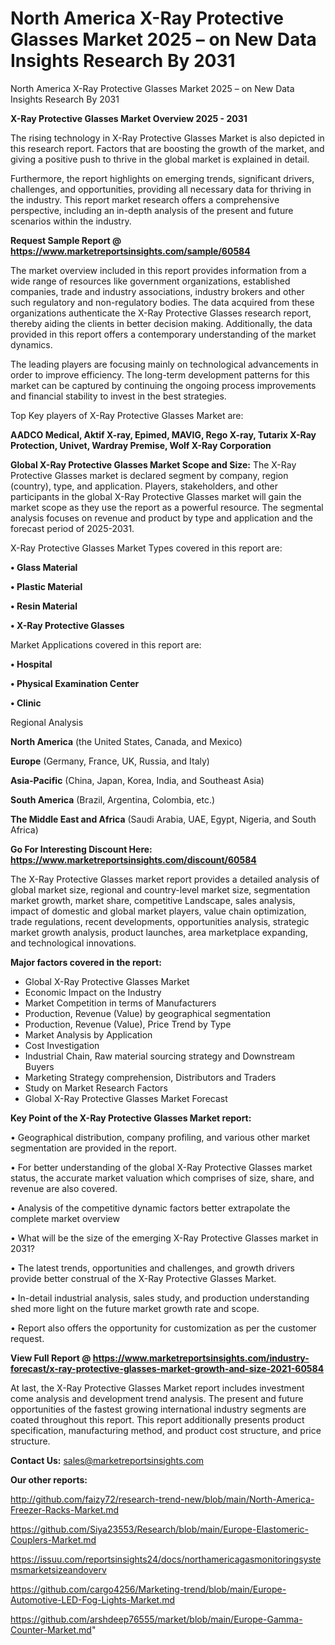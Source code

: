 # North America X-Ray Protective Glasses Market 2025 – on New Data Insights Research By 2031
 North America X-Ray Protective Glasses Market 2025 – on New Data Insights Research By 2031

<Strong> X-Ray Protective Glasses Market Overview 2025 - 2031</strong>

The rising technology in X-Ray Protective Glasses Market is also depicted in this research report. Factors that are boosting the growth of the market, and giving a positive push to thrive in the global market is explained in detail.

Furthermore, the report highlights on emerging trends, significant drivers, challenges, and opportunities, providing all necessary data for thriving in the industry. This report market research offers a comprehensive perspective, including an in-depth analysis of the present and future scenarios within the industry.

<strong>Request Sample Report @ <a href=https://www.marketreportsinsights.com/sample/60584>https://www.marketreportsinsights.com/sample/60584</a></strong>

The market overview included in this report provides information from a wide range of resources like government organizations, established companies, trade and industry associations, industry brokers and other such regulatory and non-regulatory bodies. The data acquired from these organizations authenticate the X-Ray Protective Glasses research report, thereby aiding the clients in better decision making. Additionally, the data provided in this report offers a contemporary understanding of the market dynamics.

The leading players are focusing mainly on technological advancements in order to improve efficiency. The long-term development patterns for this market can be captured by continuing the ongoing process improvements and financial stability to invest in the best strategies.

Top Key players of X-Ray Protective Glasses Market are:

<strong>AADCO Medical, Aktif X-ray, Epimed, MAVIG, Rego X-ray, Tutarix X-Ray Protection, Univet, Wardray Premise, Wolf X-Ray Corporation</strong>

<strong><b>Global X-Ray Protective Glasses Market Scope and Size:</b></strong>
The X-Ray Protective Glasses market is declared segment by company, region (country), type, and application. Players, stakeholders, and other participants in the global X-Ray Protective Glasses market will gain the market scope as they use the report as a powerful resource. The segmental analysis focuses on revenue and product by type and application and the forecast period of 2025-2031.

X-Ray Protective Glasses Market Types covered in this report are:

<strong>• Glass Material

• Plastic Material

• Resin Material

• X-Ray Protective Glasses</strong>

Market Applications covered in this report are:

<strong>• Hospital

• Physical Examination Center

• Clinic</strong> 

Regional Analysis

<strong>North America</strong> (the United States, Canada, and Mexico)

<strong>Europe</strong> (Germany, France, UK, Russia, and Italy)

<strong>Asia-Pacific</strong> (China, Japan, Korea, India, and Southeast Asia)

<strong>South America</strong> (Brazil, Argentina, Colombia, etc.)

<strong>The Middle East and Africa</strong> (Saudi Arabia, UAE, Egypt, Nigeria, and South Africa)

<strong>Go For Interesting Discount Here: <a href=https://www.marketreportsinsights.com/discount/60584>https://www.marketreportsinsights.com/discount/60584</a></strong>

The X-Ray Protective Glasses market report provides a detailed analysis of global market size, regional and country-level market size, segmentation market growth, market share, competitive Landscape, sales analysis, impact of domestic and global market players, value chain optimization, trade regulations, recent developments, opportunities analysis, strategic market growth analysis, product launches, area marketplace expanding, and technological innovations.

<strong><b>Major factors covered in the report:</b></strong>
<ul>
  <li>Global X-Ray Protective Glasses Market </li>
  <li>Economic Impact on the Industry</li>
  <li>Market Competition in terms of Manufacturers</li>
  <li>Production, Revenue (Value) by geographical segmentation</li>
  <li>Production, Revenue (Value), Price Trend by Type</li>
  <li>Market Analysis by Application</li>
  <li>Cost Investigation</li>
  <li>Industrial Chain, Raw material sourcing strategy and Downstream Buyers</li>
  <li>Marketing Strategy comprehension, Distributors and Traders</li>
  <li>Study on Market Research Factors</li>
  <li>Global X-Ray Protective Glasses Market Forecast</li>
</ul>

<strong><b>Key Point of the X-Ray Protective Glasses Market report:</b></strong>

• Geographical distribution, company profiling, and various other market segmentation are provided in the report.

• For better understanding of the global X-Ray Protective Glasses market status, the accurate market valuation which comprises of size, share, and revenue are also covered.

• Analysis of the competitive dynamic factors better extrapolate the complete market overview

• What will be the size of the emerging X-Ray Protective Glasses market in 2031?

• The latest trends, opportunities and challenges, and growth drivers provide better construal of the X-Ray Protective Glasses Market.

• In-detail industrial analysis, sales study, and production understanding shed more light on the future market growth rate and scope.

• Report also offers the opportunity for customization as per the customer request.

<strong><b>View Full Report @ <a href=https://www.marketreportsinsights.com/industry-forecast/x-ray-protective-glasses-market-growth-and-size-2021-60584>https://www.marketreportsinsights.com/industry-forecast/x-ray-protective-glasses-market-growth-and-size-2021-60584</a></b></strong>


At last, the X-Ray Protective Glasses Market report includes investment come analysis and development trend analysis. The present and future opportunities of the fastest growing international industry segments are coated throughout this report. This report additionally presents product specification, manufacturing method, and product cost structure, and price structure.

<strong>Contact Us:</strong>
sales@marketreportsinsights.com

<strong>Our other reports:</strong>

<a href=http://github.com/faizy72/research-trend-new/blob/main/North-America-Freezer-Racks-Market.md>http://github.com/faizy72/research-trend-new/blob/main/North-America-Freezer-Racks-Market.md</a>

<a href=https://github.com/Siya23553/Research/blob/main/Europe-Elastomeric-Couplers-Market.md>https://github.com/Siya23553/Research/blob/main/Europe-Elastomeric-Couplers-Market.md</a>

<a href=https://issuu.com/reportsinsights24/docs/northamericagasmonitoringsystemsmarketsizeandoverv>https://issuu.com/reportsinsights24/docs/northamericagasmonitoringsystemsmarketsizeandoverv</a>

<a href=https://github.com/cargo4256/Marketing-trend/blob/main/Europe-Automotive-LED-Fog-Lights-Market.md>https://github.com/cargo4256/Marketing-trend/blob/main/Europe-Automotive-LED-Fog-Lights-Market.md</a>

<a href=https://github.com/arshdeep76555/market/blob/main/Europe-Gamma-Counter-Market.md>https://github.com/arshdeep76555/market/blob/main/Europe-Gamma-Counter-Market.md</a>"
